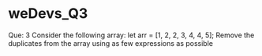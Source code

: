 # weDevs_Q3
Que: 3
Consider the following array:
let arr = [1, 2, 2, 3, 4, 4, 5];
Remove the duplicates from the array using as few expressions as possible
